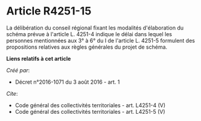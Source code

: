 # Article R4251-15

La délibération du conseil régional fixant les modalités d'élaboration du schéma prévue à l'article L. 4251-4 indique le
délai dans lequel les personnes mentionnées aux 3° à 6° du I de l'article L. 4251-5 formulent des propositions relatives aux
règles générales du projet de schéma.

**Liens relatifs à cet article**

_Créé par_:

  - Décret n°2016-1071 du 3 août 2016 - art. 1

_Cite_:

  - Code général des collectivités territoriales - art. L4251-4 (V)
  - Code général des collectivités territoriales - art. L4251-5 (V)
